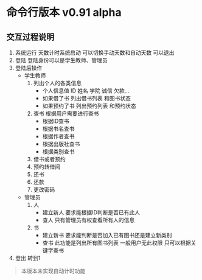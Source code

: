 # 命令行版本 v0.91 alpha 

## 交互过程说明

1. 系统运行 天数计时系统启动 可以切换手动天数和自动天数 可以退出
2. 登陆 登陆身份可以是学生教师、管理员
3. 登陆后操作
    * 学生教师
        1. 列出个人的各类信息
            * 个人信息值 ID 姓名 学院 诚信 欠款...
            * 如果借了书 列出借书列表 和图书状态
            * 如果预约了书 列出预约列表 和预约状态
        2. 查书 根据用户需要进行查书
            * 根据ID查书
            * 根据书名查书
            * 根据作者查书
            * 根据出版社查书
            * 根据类别查书
        3. 借书或者预约
        4. 预约转借阅
        5. 还书
        6. 还款
        7. 更改密码
    * 管理员
        1. 人
            * 建立新人 要求能根据ID判断是否已有此人
            * 查人 只有管理员有权查看所有人的信息
        2. 书
            * 建立新书 要求能判断是否加入已有图书还是建立新类别
            * 查书 此功能是列出所有图书列表 一般用户无此权限 只可以根据关键字查书
4. 登出 转到1

> 本版本未实现自动计时功能

